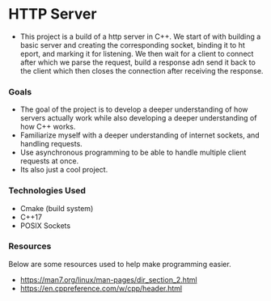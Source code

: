 # HTTP Server
- This project is a build of a http server in C++. We start of with building a basic server and creating the corresponding socket, binding it to ht eport, and marking it for listening. We then wait for a client to connect after which we parse the request, build a response adn send it back to the client which then closes the connection after receiving the response. 

### Goals
- The goal of the project is to develop a deeper understanding of how servers actually work while also developing a deeper understanding of how C++ works. 
- Familiarize myself with a deeper understanding of internet sockets, and handling requests. 
- Use asynchronous programming to be able to handle multiple client requests at once. 
- Its also just a cool project. 

### Technologies Used
- Cmake (build system)
- C++17
- POSIX Sockets


### Resources
Below are some resources used to help make programming easier. 
- https://man7.org/linux/man-pages/dir_section_2.html
- https://en.cppreference.com/w/cpp/header.html


